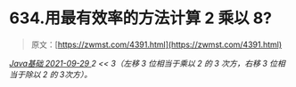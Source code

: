<!--yml
category: 未分类
date: 0001-01-01 00:00:00
-->

# 634.用最有效率的方法计算 2 乘以 8?

> 原文：[https://zwmst.com/4391.html](https://zwmst.com/4391.html)

   [ *Java基础* ](https://zwmst.com/java%e5%9f%ba%e7%a1%80)*[ <time datetime="2021-09-30T00:19:12+08:00"> 2021-09-29 </time> ](https://zwmst.com/4391.html)  2 << 3（左移 3 位相当于乘以 2 的 3 次方，右移 3 位相当于除以 2 的 3次方）。*